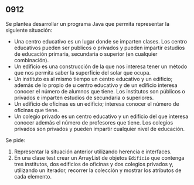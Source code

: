 ## 0912

Se plantea desarrollar un programa Java que permita representar la siguiente situación:

* Una centro educativo es un lugar donde se imparten clases. Los centro educativos pueden ser publicos o privados y pueden impartir estudios de educación primaria, secundaria o superior (en cualquier combinación).
* Un edificio es una construcción de la que nos interesa tener un método que nos permita saber la superficie del solar que ocupa.
* Un instituto es al mismo tiempo un centro educativo y un edificio; además de lo propio de u centro educativo y de un edificio interesa conocer el número de alumnos que tiene. Los institutos son públicos o privados e imparten estudios de secundaria o superiores.
* Un edificio de oficinas es un edificio; interesa conocer el número de oficinas que tiene.
* Un colegio privado es un centro educativo y un edificio del que interesa conocer además el número de profesores que tiene. Los colegios privados son privados y pueden impartir cualquier nivel de educación.

Se pide:

1. Representar la situación anterior utilizando herencia e interfaces.
2. En una clase test crear un ArrayList de objetos `Edificio` que contenga tres institutos, dos edificios de oficinas y dos colegios privados y, utilizando un iterador, recorrer la colección y mostrar los atributos de cada elemento. 

